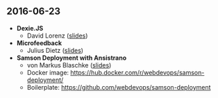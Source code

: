 2016-06-23
----------
- **Dexie.JS**
  - David Lorenz ([slides](https://slides.com/activenode/h-2-3/live#/))
- **Microfeedback**
  - Julius Dietz ([slides](http://www.slideshare.net/JuliusDietz1/microfeedback-ux-camp-switzerland))
- **Samson Deployment with Ansistrano**
  - von Markus Blaschke ([slides](http://de.slideshare.net/mblaschke/webdevops-samson-deployment))
  - Docker image: https://hub.docker.com/r/webdevops/samson-deployment/
  - Boilerplate: https://github.com/webdevops/samson-deployment
